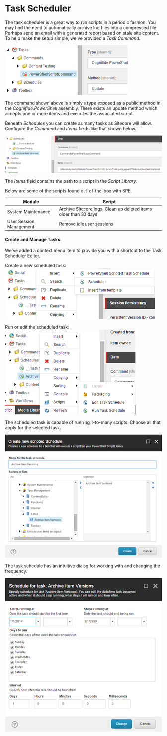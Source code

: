 # Task Scheduler

The task scheduler is a great way to run scripts in a periodic fashion. You may find the need to automatically archive log files into a compressed file. Perhaps send an email with a generated report based on stale site content. To help make the setup simple, we've provided a *Task Command*.

![PowerShell Script Command](images/screenshots/tasks-powershellscriptcommand.png)

The command shown above is simply a type exposed as a public method in the *Cognifide.PowerShell* assembly. There exists an update method which accepts one or more items and executes the associated script.

Beneath *Schedules* you can create as many tasks as Sitecore will allow. Configure the *Command* and *Items* fields like that shown below.

![PowerShell Script Task](images/screenshots/tasks-archiveschedule.png)

The *Items* field contains the path to a script in the *Script Library*. 

Below are some of the scripts found out-of-the-box with SPE.

| Module | Script |
| ------ | ---- |
| System Maintenance | Archive Sitecore logs, Clean up deleted items older than 30 days |
| User Session Management | Remove idle user sessions |

#### Create and Manage Tasks

We've added a context menu item to provide you with a shortcut to the Task Scheduler Editor.

Create a new scheduled task:
![Insert Option for Task](images/screenshots/task-inserttask.png)

Run or edit the scheduled task:
![Run or Edit Task Schedule](images/screenshots/task-runedittask.png)

The scheduled task is capable of running 1-to-many scripts. Choose all that apply for the selected task.

![Dialog to Select Task Scripts](images/screenshots/task-createtaskwithscripts.png)

The task schedule has an intuitive dialog for working with and changing the frequency. 

![Dialog to Edit Task Schedule](images/screenshots/task-edittaskschedule.png)
